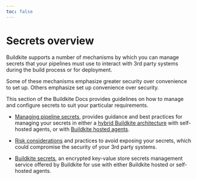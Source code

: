 ```yaml
---
toc: false
---
```


# Secrets overview

Buildkite supports a number of mechanisms by which you can manage secrets that your pipelines must use to interact with 3rd party systems during the build process or for deployment.

Some of these mechanisms emphasize greater security over convenience to set up. Others emphasize set up convenience over security.

This section of the Buildkite Docs provides guidelines on how to manage and configure secrets to suit your particular requirements.

- [Managing pipeline secrets](/docs/pipelines/security/secrets/managing), provides guidance and best practices for managing your secrets in either a [hybrid Buildkite architecture](/docs/pipelines/getting-started#understand-the-architecture) with self-hosted agents, or with [Buildkite hosted agents](/docs/pipelines/hosted-agents).

- [Risk considerations](/docs/pipelines/security/secrets/risk-considerations) and practices to avoid exposing your secrets, which could compromise the security of your 3rd party systems.

- [Buildkite secrets](/docs/pipelines/security/secrets/buildkite-secrets), an encrypted key-value store secrets management service offered by Buildkite for use with either Buildkite hosted or self-hosted agents.
